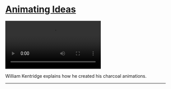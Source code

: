 # [Animating Ideas](http://artsmia.github.io/griot/#/stories/2770)

<video src='http://cdn.dx.artsmia.org/videos/artstories/William_Kentridge_on_his_process.mp4'></video>

William Kentridge explains how he created his charcoal animations.

---
